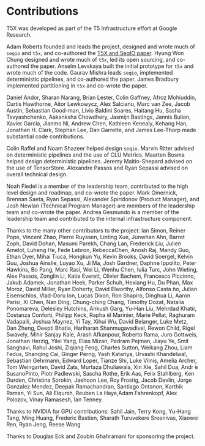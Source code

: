 # Contributions

T5X was developed as part of the T5 Infrastructure effort at Google Research.

Adam Roberts founded and leads the project, designed and wrote much of `seqio`
and `t5x`, and co-authored the
[T5X and SeqIO paper](https://arxiv.org/abs/2203.17189). Hyung Won Chung
designed and wrote much of `t5x`, led its open sourcing, and co-authored the
paper. Anselm Levskaya built the initial prototype for `t5x` and wrote much of
the code. Gaurav Mishra leads `seqio`, implemented deterministic pipelines, and
co-authored the paper. James Bradbury implemented partitioning in `t5x` and
co-wrote the paper.

Daniel Andor, Sharan Narang, Brian Lester, Colin Gaffney, Afroz Mohiuddin,
Curtis Hawthorne, Aitor Lewkowycz, Alex Salcianu, Marc van Zee, Jacob Austin,
Sebastian Good-man, Livio Baldini Soares, Haitang Hu, Sasha Tsvyashchenko,
Aakanksha Chowdhery, Jasmijn Bastings, Jannis Bulian, Xavier Garcia, Jianmo Ni,
Andrew Chen, Kathleen Kenealy, Kehang Han, Jonathan H. Clark, Stephan Lee, Dan
Garrette, and James Lee-Thorp made substantial code contributions.

Colin Raffel and Noam Shazeer helped design `seqio`. Marvin Ritter advised on
deterministic pipelines and the use of CLU Metrics. Maarten Bosma helped design
deterministic pipelines. Jeremy Maitin-Shepard advised on the use of
TensorStore. Alexandre Passos and Ryan Sepassi advised on overall technical
design.

Noah Fiedel is a member of the leadership team, contributed to the high level
design and roadmap, and co-wrote the paper. Mark Omernick, Brennan Saeta, Ryan
Sepassi, Alexander Spiridonov (Product Manager), and Josh Newlan (Technical
Program Manager) are members of the leadership team and co-wrote the paper.
Andrea Gesmundo is a member of the leadership team and contributed to the
internal infrastructure component.

Thanks to the many other contributors to the project: Ian Simon, Reiner Pope,
Vincent Zhao, Pierre Ruyssen, Linting Xue, Junwhan Ahn, Barret Zoph, David
Dohan, Masumi Parekh, Chang Lan, Frederick Liu, Julien Amelot, Luheng He, Fede
Lebron, RebeccaChen, Anosh Raj, Mandy Guo, Ethan Dyer, Mihai Tiuca, Hongkun Yu,
Kevin Brooks, David Soergel, Kelvin Guu, Joshua Ainslie, Luyao Xu, Ji Ma, Josh
Gardner, Daphne Ippolito, Peter Hawkins, Bo Pang, Marc Rasi, Wei Li, Wenhu Chen,
Iulia Turc, John Wieting, Alex Passos, Zonglin Li, Katie Everett, Olivier
Bachem, Francesco Piccinno, Jakub Adamek, Jonathan Heek, Parker Schuh, Hexiang
Hu, Du Phan, Max Moroz, David Miller, Ryan Doherty, David Elworthy, Alfonso
Casta ̃no, Julian Eisenschlos, Vlad-Doru Ion, Lucas Dixon, Ron Shapiro, Dinghua
Li, Aaron Parisi, Xi Chen, Nan Ding, Chung-ching Chang, Timothy Dozat, Natalia
Ponomareva, Delesley Hutchins, Ankush Garg, Yu-Han Liu, Mehrdad Khatir, Costanza
Conforti, Philipp Keck, Rapha ̈el Marinier, Marie Pellat, Raghuram Vadapalli,
Joshua Maynez, Yi Tay, Xihui Wu, David Belanger, Luke Metz, Dan Zheng, Deepti
Bhatia, Hariharan Shanmugavadivel, Rewon Child, Rigel Swavely, Mihir Sanjay
Kale, Arash Afkanpour, Roberto Rama, Juro Gottweis, Jonathan Herzig, Yilei Yang,
Elias Mizan, Pedram Pejman, Jiayu Ye, Smit Sanghavi, Rahul Joshi, Ziqiang Feng,
Charles Sutton, Weikang Zhou, Liam Fedus, Shanqing Cai, Ginger Perng, Yash
Katariya, Urvashi Khandelwal, Sebastian Gehrmann, Edward Loper, Tianze Shi, Luke
Vilnis, Amelia Archer, Tom Weingarten, David Zats, Murtaza Dhuliawala, Xin Xie,
Sahil Dua, Andr ́e SusanoPinto, Piotr Padlewski, Sascha Rothe, Erik Aas, Felix
Stahlberg, Ken Durden, Christina Sorokin, Jaehoon Lee, Roy Frostig, Jacob
Devlin, Jorge Gonzalez Mendez, Deepak Ramachandran, Santiago Ontanon, Karthik
Raman, Yi Sun, Ali Elqursh, Reuben La Haye,Adam Fahrenkopf, Alex Polozov, Vinay
Ramasesh, Ian Tenney.

Thanks to NVIDIA for GPU contributions: Sahil Jain, Terry Kong, Yu-Hang Tang, 
Ming Huang, Frederic Bastien, Sharath Turuvekere Sreenivas, Xiaowei Ren, Ryan Jeng,
 Reese Wang

Thanks to Douglas Eck and Zoubin Ghahramani for sponsoring the project.
